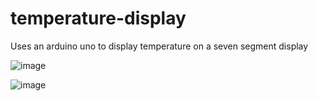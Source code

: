 # temperature-display
Uses an arduino uno to display temperature on a seven segment display

![image](https://github.com/thechudster1/temperature-display/assets/89594943/e916d9b5-63c9-42eb-a24c-cec544e9c25e)

![image](https://github.com/thechudster1/temperature-display/assets/89594943/9bc96e0e-8e21-44e4-bf7c-d652793a93df)

